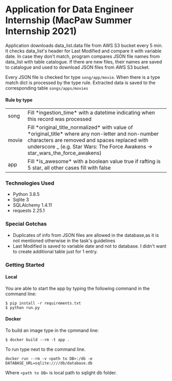 # Application for Data Engineer Internship (MacPaw Summer Internship 2021)

Application downloads data_list.data file from AWS S3 bucket every 5 min. It checks data_list's header for Last Modified and compare it with variable date. In case they don't match, program compares JSON file names from data_list with table catalogue. If there are new files, their names are saved to catalogue and used to download JSON files from AWS S3 bucket.

Every JSON file is checked for type `song/app/movie`. When there is a type match dict is processed by the type rule. Extracted data is saved to the corresponding table `songs/apps/movies`
 
####  **Rule by type** 

<table>
  <tr>
    <td>song </td>
    <td>Fill *ingestion_time* with a datetime indicating when this record was processed</td>
  </tr>
  <tr>
    <td>movie</td>
    <td>Fill *original_title_normalized* with value of *original_title* where any non-letter and non-number characters are removed and spaces replaced with underscore _ (e.g. Star Wars: The Force Awakens -> star_wars_the_force_awakens)</td>
  </tr>
  <tr>
    <td>app</td>
    <td>Fill *is_awesome* with a boolean value true if rafting is 5 star, all other cases fill with false</td>
  </tr>
</table>

### Technologies Used

* Python 3.8.5
* Sqlite 3
* SQLAlchemy 1.4.11 
* requests 2.25.1

### Special Gotchas

* Duplicates of info from JSON files are allowed in the database,as it is not mentioned otherwise in the task's guidelines 
* Last Modified is saved to variable date and not to database. I didn't want to create additional table just for 1 entry.


### Getting Started

#### Local

You are able to start the app by typing the following command in the command line:

```
$ pip install -r requirements.txt
$ python run.py
```

#### Docker

To build an image type in the cpmmand line:

```
$ docker build --rm -t app .
```

To run type next to the command line.

```
docker run --rm -v <path to DB>:/db -e DATABASE_URL=sqlite:////db/database.db
```

Where `<path to DB>` is local path to sqlight db folder.
